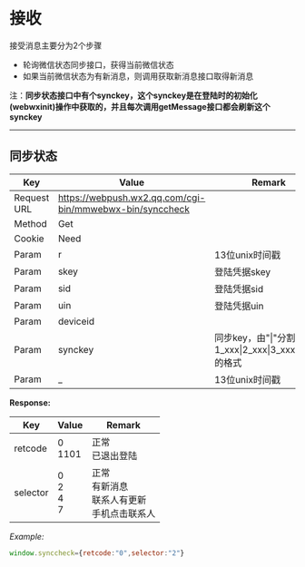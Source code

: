 # 接收

接受消息主要分为2个步骤

- 轮询微信状态同步接口，获得当前微信状态
- 如果当前微信状态为有新消息，则调用获取新消息接口取得新消息

注：**同步状态接口中有个synckey，这个synckey是在登陆时的初始化(webwxinit)操作中获取的，并且每次调用getMessage接口都会刷新这个synckey**

---

## 同步状态

| Key         | Value                                                      | Remark                                                |
| ----------- | ---------------------------------------------------------- | ----------------------------------------------------- |
| Request URL | <https://webpush.wx2.qq.com/cgi-bin/mmwebwx-bin/synccheck> |                                                       |
| Method      | Get                                                        |                                                       |
| Cookie      | Need                                                       |                                                       |
| Param       | r                                                          | 13位unix时间戳                                        |
| Param       | skey                                                       | 登陆凭据skey                                          |
| Param       | sid                                                        | 登陆凭据sid                                           |
| Param       | uin                                                        | 登陆凭据uin                                           |
| Param       | deviceid                                                   |                                                       |
| Param       | synckey                                                    | 同步key，由"\|"分割为1_xxx\|2_xxx\|3_xxx\|4_xxx的格式 |
| Param       | _                                                          | 13位unix时间戳                                        |

**Response:**

| Key      | Value               | Remark                                                |
| -------- | ------------------- | ----------------------------------------------------- |
| retcode  | 0<br/>1101          | 正常<br/>已退出登陆                                   |
| selector | 0<br/>2<br/>4<br/>7 | 正常<br/>有新消息<br/>联系人有更新<br/>手机点击联系人 |

*Example:*

``` javascript
window.synccheck={retcode:"0",selector:"2"}
```
